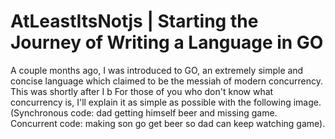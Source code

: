 # AtLeastItsNotjs | Starting the Journey of Writing a Language in GO

A couple months ago, I was introduced to GO, an extremely simple and concise language which claimed to be the messiah of modern concurrency. This was shortly after I b
 For those of you who don't know what concurrency is, I'll explain it as simple as possible with the following image. (Synchronous code: dad getting himself beer and missing game. Concurrent code: making son go get beer so dad can keep watching game).

